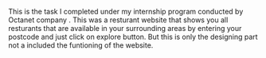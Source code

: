 This is the task I completed under my internship program conducted by Octanet company . This was a resturant website that shows you all resturants that are available in your surrounding areas by entering your postcode and just click on explore button. But this is only the designing part not a included the funtioning of the website.

